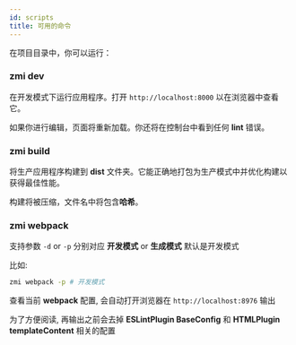 ```yaml
---
id: scripts
title: 可用的命令
---
```


在项目目录中，你可以运行：

### zmi dev

在开发模式下运行应用程序。打开 `http://localhost:8000` 以在浏览器中查看它。

如果你进行编辑，页面将重新加载。你还将在控制台中看到任何 **lint** 错误。

### zmi build

将生产应用程序构建到 **dist** 文件夹。它能正确地打包为生产模式中并优化构建以获得最佳性能。

构建将被压缩，文件名中将包含**哈希**。

### zmi webpack

支持参数 `-d` or `-p` 分别对应 **开发模式** or **生成模式** 默认是开发模式

比如:

```bash
zmi webpack -p # 开发模式
```

查看当前 **webpack** 配置, 会自动打开浏览器在 `http://localhost:8976` 输出

为了方便阅读, 再输出之前会去掉 **ESLintPlugin BaseConfig** 和 **HTMLPlugin templateContent** 相关的配置
